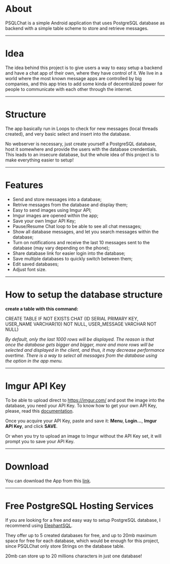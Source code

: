 # About

PSQLChat is a simple Android application that uses PostgreSQL database as backend with a simple table scheme to store and retrieve messages.

---

# Idea

The idea behind this project is to give users a way to easy setup a backend and have a chat app of their own, where they have control of it. We live in a world where the most known message apps are controlled by big companies, and this app tries to add some kinda of decentralized power for people to communicate with each other through the internet.

---

# Structure

The app basically run in Loops to check for new messages  (local threads created), and very basic select and insert into the database.

No webserver is necessary, just create yourself a PostgreSQL database, host it somewhere and provide the users with the database crendentials. This leads to an insecure database, but the whole idea of this project is to make everything easier to setup!

---

# Features

- Send and store messages into a database;
- Retrive messages from the database and display them;
- Easy to send images using Imgur API;
- Imgur images are opened within the app;
- Save your own Imgur API Key;
- Pause/Resume Chat loop to be able to see all chat messages;
- Show all database messages, and let you search messages within the database;
- Turn on notifications and receive the last 10 messages sent to the database (may vary depending on the phone);
- Share database link for easier login into the database;
- Save multiple databases to quickly switch between them;
- Edit saved databases;
- Adjust font size.

---

# How to setup the database structure

**create a table with this command:**

CREATE TABLE IF NOT EXISTS CHAT (ID SERIAL PRIMARY KEY, USER_NAME VARCHAR(10) NOT NULL, USER_MESSAGE VARCHAR NOT NULL)

*By default, only the last 1000 rows will be displayed. The reason is that once the database gets bigger and bigger, more and more rows will be selected and displayed in the client, and thus, it may decrease performance overtime. There is a way to select all messages from the database using the option in the app menu.*

---

# Imgur API Key

To be able to upload direct to https://imgur.com/ and post the image into the database, you need your API Key. To know how to get your own API Key, please, read this [documentation](https://apidocs.imgur.com/).

Once you acquire your API Key, paste and save it: **Menu**, **Login...**, **Imgur API Key**, and click **SAVE**.

Or when you try to upload an image to Imgur without the API Key set, it will prompt you to save your API Key.

---

# Download

You can download the App from this [link](https://github.com/ils94/PSQLChat/releases/download/release/PSQLChat.apk).

---

# Free PostgreSQL Hosting Services

If you are looking for a free and easy way to setup PostgreSQL database, I recommend using [ElephantSQL](https://customer.elephantsql.com/login).

They offer up to 5 created databases for free, and up to 20mb maximum space for free for each database, which would be enough for this project, since PSQLChat only store Strings on the database table.

20mb can store up to 20 millions characters in just one database!
